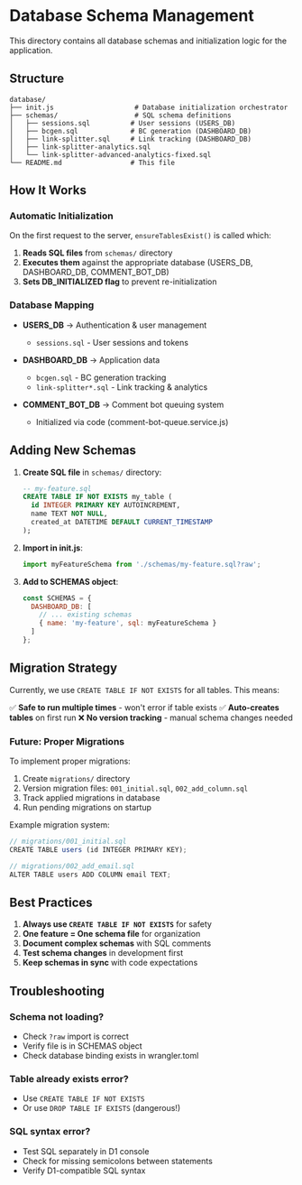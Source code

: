 # Database Schema Management

This directory contains all database schemas and initialization logic for the application.

## Structure

```
database/
├── init.js                    # Database initialization orchestrator
├── schemas/                   # SQL schema definitions
│   ├── sessions.sql          # User sessions (USERS_DB)
│   ├── bcgen.sql             # BC generation (DASHBOARD_DB)
│   ├── link-splitter.sql     # Link tracking (DASHBOARD_DB)
│   ├── link-splitter-analytics.sql
│   └── link-splitter-advanced-analytics-fixed.sql
└── README.md                 # This file
```

## How It Works

### Automatic Initialization

On the first request to the server, `ensureTablesExist()` is called which:

1. **Reads SQL files** from `schemas/` directory
2. **Executes them** against the appropriate database (USERS_DB, DASHBOARD_DB, COMMENT_BOT_DB)
3. **Sets DB_INITIALIZED flag** to prevent re-initialization

### Database Mapping

- **USERS_DB** → Authentication & user management
  - `sessions.sql` - User sessions and tokens

- **DASHBOARD_DB** → Application data
  - `bcgen.sql` - BC generation tracking
  - `link-splitter*.sql` - Link tracking & analytics

- **COMMENT_BOT_DB** → Comment bot queuing system
  - Initialized via code (comment-bot-queue.service.js)

## Adding New Schemas

1. **Create SQL file** in `schemas/` directory:
   ```sql
   -- my-feature.sql
   CREATE TABLE IF NOT EXISTS my_table (
     id INTEGER PRIMARY KEY AUTOINCREMENT,
     name TEXT NOT NULL,
     created_at DATETIME DEFAULT CURRENT_TIMESTAMP
   );
   ```

2. **Import in init.js**:
   ```javascript
   import myFeatureSchema from './schemas/my-feature.sql?raw';
   ```

3. **Add to SCHEMAS object**:
   ```javascript
   const SCHEMAS = {
     DASHBOARD_DB: [
       // ... existing schemas
       { name: 'my-feature', sql: myFeatureSchema }
     ]
   };
   ```

## Migration Strategy

Currently, we use `CREATE TABLE IF NOT EXISTS` for all tables. This means:

✅ **Safe to run multiple times** - won't error if table exists
✅ **Auto-creates tables** on first run
❌ **No version tracking** - manual schema changes needed

### Future: Proper Migrations

To implement proper migrations:

1. Create `migrations/` directory
2. Version migration files: `001_initial.sql`, `002_add_column.sql`
3. Track applied migrations in database
4. Run pending migrations on startup

Example migration system:
```javascript
// migrations/001_initial.sql
CREATE TABLE users (id INTEGER PRIMARY KEY);

// migrations/002_add_email.sql
ALTER TABLE users ADD COLUMN email TEXT;
```

## Best Practices

1. **Always use `CREATE TABLE IF NOT EXISTS`** for safety
2. **One feature = One schema file** for organization
3. **Document complex schemas** with SQL comments
4. **Test schema changes** in development first
5. **Keep schemas in sync** with code expectations

## Troubleshooting

### Schema not loading?
- Check `?raw` import is correct
- Verify file is in SCHEMAS object
- Check database binding exists in wrangler.toml

### Table already exists error?
- Use `CREATE TABLE IF NOT EXISTS`
- Or use `DROP TABLE IF EXISTS` (dangerous!)

### SQL syntax error?
- Test SQL separately in D1 console
- Check for missing semicolons between statements
- Verify D1-compatible SQL syntax